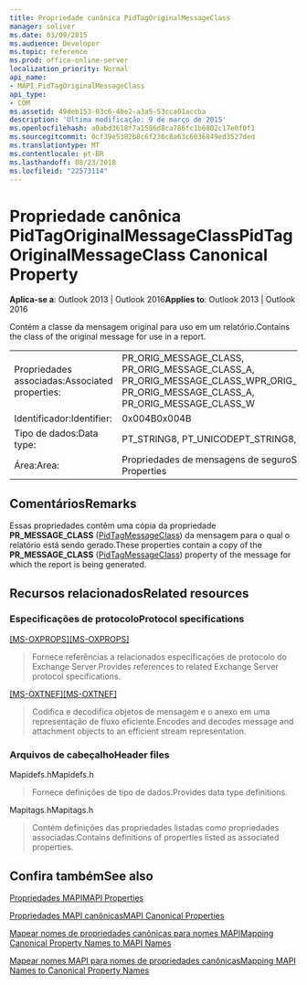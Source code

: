 ```yaml
---
title: Propriedade canônica PidTagOriginalMessageClass
manager: soliver
ms.date: 03/09/2015
ms.audience: Developer
ms.topic: reference
ms.prod: office-online-server
localization_priority: Normal
api_name:
- MAPI.PidTagOriginalMessageClass
api_type:
- COM
ms.assetid: 49deb153-03c6-4be2-a3a5-53cca01accba
description: 'Última modificação: 9 de março de 2015'
ms.openlocfilehash: a0abd3618f7a1586d8ca786fc1b6802c17e0f0f1
ms.sourcegitcommit: 0cf39e5382b8c6f236c8a63c6036849ed3527ded
ms.translationtype: MT
ms.contentlocale: pt-BR
ms.lasthandoff: 08/23/2018
ms.locfileid: "22573114"
---
```

# <a name="pidtagoriginalmessageclass-canonical-property"></a><span data-ttu-id="6c48b-103">Propriedade canônica PidTagOriginalMessageClass</span><span class="sxs-lookup"><span data-stu-id="6c48b-103">PidTagOriginalMessageClass Canonical Property</span></span>

  
  
<span data-ttu-id="6c48b-104">**Aplica-se a**: Outlook 2013 | Outlook 2016</span><span class="sxs-lookup"><span data-stu-id="6c48b-104">**Applies to**: Outlook 2013 | Outlook 2016</span></span> 
  
<span data-ttu-id="6c48b-105">Contém a classe da mensagem original para uso em um relatório.</span><span class="sxs-lookup"><span data-stu-id="6c48b-105">Contains the class of the original message for use in a report.</span></span>
  
|||
|:-----|:-----|
|<span data-ttu-id="6c48b-106">Propriedades associadas:</span><span class="sxs-lookup"><span data-stu-id="6c48b-106">Associated properties:</span></span>  <br/> |<span data-ttu-id="6c48b-107">PR_ORIG_MESSAGE_CLASS, PR_ORIG_MESSAGE_CLASS_A, PR_ORIG_MESSAGE_CLASS_W</span><span class="sxs-lookup"><span data-stu-id="6c48b-107">PR_ORIG_MESSAGE_CLASS, PR_ORIG_MESSAGE_CLASS_A, PR_ORIG_MESSAGE_CLASS_W</span></span>  <br/> |
|<span data-ttu-id="6c48b-108">Identificador:</span><span class="sxs-lookup"><span data-stu-id="6c48b-108">Identifier:</span></span>  <br/> |<span data-ttu-id="6c48b-109">0x004B</span><span class="sxs-lookup"><span data-stu-id="6c48b-109">0x004B</span></span>  <br/> |
|<span data-ttu-id="6c48b-110">Tipo de dados:</span><span class="sxs-lookup"><span data-stu-id="6c48b-110">Data type:</span></span>  <br/> |<span data-ttu-id="6c48b-111">PT_STRING8, PT_UNICODE</span><span class="sxs-lookup"><span data-stu-id="6c48b-111">PT_STRING8, PT_UNICODE</span></span>  <br/> |
|<span data-ttu-id="6c48b-112">Área:</span><span class="sxs-lookup"><span data-stu-id="6c48b-112">Area:</span></span>  <br/> |<span data-ttu-id="6c48b-113">Propriedades de mensagens de seguro</span><span class="sxs-lookup"><span data-stu-id="6c48b-113">Secure Messaging Properties</span></span>  <br/> |
   
## <a name="remarks"></a><span data-ttu-id="6c48b-114">Comentários</span><span class="sxs-lookup"><span data-stu-id="6c48b-114">Remarks</span></span>

<span data-ttu-id="6c48b-115">Essas propriedades contêm uma cópia da propriedade **PR_MESSAGE_CLASS** ([PidTagMessageClass](pidtagmessageclass-canonical-property.md)) da mensagem para o qual o relatório está sendo gerado.</span><span class="sxs-lookup"><span data-stu-id="6c48b-115">These properties contain a copy of the **PR_MESSAGE_CLASS** ([PidTagMessageClass](pidtagmessageclass-canonical-property.md)) property of the message for which the report is being generated.</span></span>
  
## <a name="related-resources"></a><span data-ttu-id="6c48b-116">Recursos relacionados</span><span class="sxs-lookup"><span data-stu-id="6c48b-116">Related resources</span></span>

### <a name="protocol-specifications"></a><span data-ttu-id="6c48b-117">Especificações de protocolo</span><span class="sxs-lookup"><span data-stu-id="6c48b-117">Protocol specifications</span></span>

<span data-ttu-id="6c48b-118">[[MS-OXPROPS]](http://msdn.microsoft.com/library/f6ab1613-aefe-447d-a49c-18217230b148%28Office.15%29.aspx)</span><span class="sxs-lookup"><span data-stu-id="6c48b-118">[[MS-OXPROPS]](http://msdn.microsoft.com/library/f6ab1613-aefe-447d-a49c-18217230b148%28Office.15%29.aspx)</span></span>
  
> <span data-ttu-id="6c48b-119">Fornece referências a relacionados especificações de protocolo do Exchange Server.</span><span class="sxs-lookup"><span data-stu-id="6c48b-119">Provides references to related Exchange Server protocol specifications.</span></span>
    
<span data-ttu-id="6c48b-120">[[MS-OXTNEF]](http://msdn.microsoft.com/library/1f0544d7-30b7-4194-b58f-adc82f3763bb%28Office.15%29.aspx)</span><span class="sxs-lookup"><span data-stu-id="6c48b-120">[[MS-OXTNEF]](http://msdn.microsoft.com/library/1f0544d7-30b7-4194-b58f-adc82f3763bb%28Office.15%29.aspx)</span></span>
  
> <span data-ttu-id="6c48b-121">Codifica e decodifica objetos de mensagem e o anexo em uma representação de fluxo eficiente.</span><span class="sxs-lookup"><span data-stu-id="6c48b-121">Encodes and decodes message and attachment objects to an efficient stream representation.</span></span>
    
### <a name="header-files"></a><span data-ttu-id="6c48b-122">Arquivos de cabeçalho</span><span class="sxs-lookup"><span data-stu-id="6c48b-122">Header files</span></span>

<span data-ttu-id="6c48b-123">Mapidefs.h</span><span class="sxs-lookup"><span data-stu-id="6c48b-123">Mapidefs.h</span></span>
  
> <span data-ttu-id="6c48b-124">Fornece definições de tipo de dados.</span><span class="sxs-lookup"><span data-stu-id="6c48b-124">Provides data type definitions.</span></span>
    
<span data-ttu-id="6c48b-125">Mapitags.h</span><span class="sxs-lookup"><span data-stu-id="6c48b-125">Mapitags.h</span></span>
  
> <span data-ttu-id="6c48b-126">Contém definições das propriedades listadas como propriedades associadas.</span><span class="sxs-lookup"><span data-stu-id="6c48b-126">Contains definitions of properties listed as associated properties.</span></span>
    
## <a name="see-also"></a><span data-ttu-id="6c48b-127">Confira também</span><span class="sxs-lookup"><span data-stu-id="6c48b-127">See also</span></span>



[<span data-ttu-id="6c48b-128">Propriedades MAPI</span><span class="sxs-lookup"><span data-stu-id="6c48b-128">MAPI Properties</span></span>](mapi-properties.md)
  
[<span data-ttu-id="6c48b-129">Propriedades MAPI canônicas</span><span class="sxs-lookup"><span data-stu-id="6c48b-129">MAPI Canonical Properties</span></span>](mapi-canonical-properties.md)
  
[<span data-ttu-id="6c48b-130">Mapear nomes de propriedades canônicas para nomes MAPI</span><span class="sxs-lookup"><span data-stu-id="6c48b-130">Mapping Canonical Property Names to MAPI Names</span></span>](mapping-canonical-property-names-to-mapi-names.md)
  
[<span data-ttu-id="6c48b-131">Mapear nomes MAPI para nomes de propriedades canônicas</span><span class="sxs-lookup"><span data-stu-id="6c48b-131">Mapping MAPI Names to Canonical Property Names</span></span>](mapping-mapi-names-to-canonical-property-names.md)

